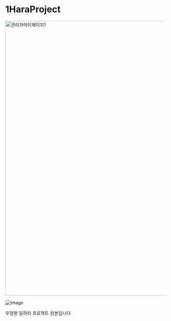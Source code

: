 # 1HaraProject

<img width="864" alt="관리자마이페이지1" src="https://user-images.githubusercontent.com/81217201/123573863-bd781180-d809-11eb-88b7-57e3768adc97.PNG">

![image](https://user-images.githubusercontent.com/81217201/123582961-bd800d80-d819-11eb-8c1a-410e6d7e3db5.png)


우정현 일하라 프로젝트 원본입니다
